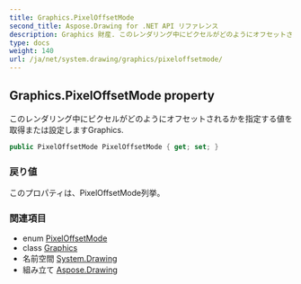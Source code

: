 ```yaml
---
title: Graphics.PixelOffsetMode
second_title: Aspose.Drawing for .NET API リファレンス
description: Graphics 財産. このレンダリング中にピクセルがどのようにオフセットされるかを指定する値を取得または設定しますGraphics.
type: docs
weight: 140
url: /ja/net/system.drawing/graphics/pixeloffsetmode/
---
```

## Graphics.PixelOffsetMode property

このレンダリング中にピクセルがどのようにオフセットされるかを指定する値を取得または設定しますGraphics.

```csharp
public PixelOffsetMode PixelOffsetMode { get; set; }
```

### 戻り値

このプロパティは、PixelOffsetMode列挙。

### 関連項目

* enum [PixelOffsetMode](../../../system.drawing.drawing2d/pixeloffsetmode/)
* class [Graphics](../)
* 名前空間 [System.Drawing](../../graphics/)
* 組み立て [Aspose.Drawing](../../../)


